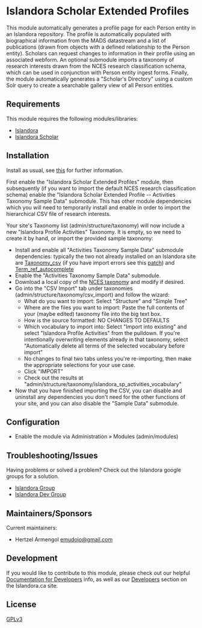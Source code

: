 # Islandora Scholar Extended Profiles

This module automatically generates a profile page for each Person entity in an Islandora repository. The profile is automatically populated with biographical information from the MADS datastream and a list of publications (drawn from objects with a defined relationship to the Person entity). Scholars can request changes to information in their profile using an associated webform. An optional submodule imports a taxonomy of research interests drawn from the NCES research classification schema, which can be used in conjunction with Person entity ingest forms. Finally, the module automatically generates a "Scholar's Directory" using a custom Solr query to create a searchable gallery view of all Person entities.

## Requirements

This module requires the following modules/libraries:

* [Islandora](https://github.com/islandora/islandora)
* [Islandora Scholar](https://github.com/islandora/islandora_scholar)

## Installation

Install as usual, see [this](https://drupal.org/documentation/install/modules-themes/modules-7) for further information.

First enable the "Islandora Scholar Extended Profiles" module, then subsequently (if you want to import the default NCES research classification schema) enable the "Islandora Scholar Extended Profile -- Activities Taxonomy Sample Data" submodule. This has other module dependencies which you will need to temporarily install and enable in order to import the hierarchical CSV file of research interests.

Your site's Taxonomy list (admin/structure/taxonomy) will now include a new "Islandora Profile Activities" Taxonomy. It is empty, so we need to create it by hand, or import the provided sample taxonomy:
* Install and enable all "Activities Taxonomy Sample Data" submodule dependencies: typically the two not already installed on an Islandora site are [Taxonomy_csv](https://www.drupal.org/project/taxonomy_csv) (if you have import errors see this [patch](https://www.drupal.org/project/taxonomy_csv/issues/2833513)) and [Term_ref_autocomplete](https://www.drupal.org/project/Term_ref_autocomplete)
* Enable the "Activities Taxonomy Sample Data" submodule.
* Download a local copy of the [NCES taxonomy](https://raw.githubusercontent.com/Born-Digital-US/islandora_scholar_profiles/master/modules/islandora_scholar_profile_activity_import/files/LASIR%20Research%20Classification%20Taxonomy%20-%20H_LASIR_Taxonomy_strict_levels.csv) and modify if desired.
* Go into the "CSV Import" tab under taxonomies (admin/structure/taxonomy/csv_import) and follow the wizard:
  * What do you want to import: Select "Structure" and "Simple Tree"
  * Where are the files you want to import: Paste the full contents of your (maybe edited) taxonomy file into the big text box.
  * How is the source formatted: NO CHANGES TO DEFAULTS
  * Which vocabulary to import into: Select "Import into existing" and select "Islandora Profile Activities" from the pulldown. If you're intentionally overwriting elements already in that taxonomy, select "Automatically delete all terms of the selected vocabulary before import"
  * No changes to final two tabs unless you're re-importing, then make the appropriate selections for your use case.
  * Click "IMPORT"
  * Check out the results at "admin/structure/taxonomy/islandora_sp_activities_vocabulary"
* Now that you have finished importing the CSV, you can disable and uninstall any dependencies you don't need for the other functions of your site, and you can also disable the "Sample Data" submodule.

## Configuration

* Enable the module via Administration » Modules (admin/modules)

## Troubleshooting/Issues

Having problems or solved a problem? Check out the Islandora google groups for a solution.

* [Islandora Group](https://groups.google.com/forum/?hl=en&fromgroups#!forum/islandora)
* [Islandora Dev Group](https://groups.google.com/forum/?hl=en&fromgroups#!forum/islandora-dev)

## Maintainers/Sponsors

Current maintainers:

* Hertzel Armengol <emudojo@gmail.com>

## Development

If you would like to contribute to this module, please check out our helpful [Documentation for Developers](https://github.com/Islandora/islandora/wiki#wiki-documentation-for-developers) info, as well as our [Developers](http://islandora.ca/developers) section on the Islandora.ca site.

## License

[GPLv3](http://www.gnu.org/licenses/gpl-3.0.txt)
